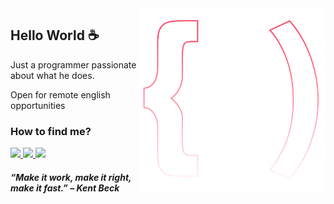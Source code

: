 <img src="logo.svg" width="300px" min-width="300px" max-width="300px" align="right" alt="Logo">

<h2>Hello World ☕</h2>

<p>Just a programmer passionate about what he does.</p>
<p>Open for remote english opportunities</p>

<h3>How to find me?</h3> 

<div align="left">
  <a href="https://leetcode.com/gabrielmrts/" alt="LeetCode">
    <img src="https://img.shields.io/badge/-Leetcode-ff3a5e?style=for-the-badge&logo=leetcode&logoColor=FFF"/>
  </a>
  
  <a href="https://www.linkedin.com/in/sudogabriel" alt="Linkedin">
    <img src="https://img.shields.io/badge/-Linkedin-ff3a5e?style=for-the-badge&logo=Linkedin&logoColor=FFF"/>
  </a>
  
  <a href="mailto:gabrielmrts@yahoo.com" alt="Contato">
    <img src="https://img.shields.io/badge/-Yahoo%20Mail-ff3a5e?style=for-the-badge&logo=yahoo&logoColor=FFF"/>
  </a>
</div>

<h5>“Make it work, make it right, make it fast.” – <b>Kent Beck</b></h5> 
